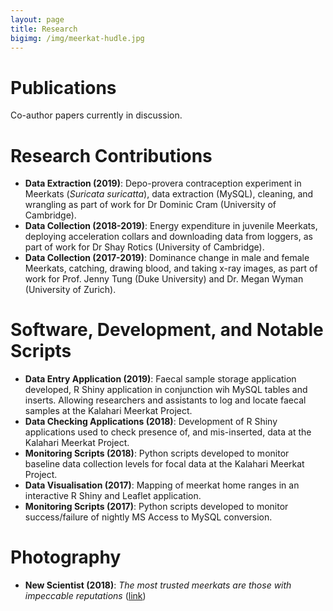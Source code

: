 ```yaml
---
layout: page
title: Research
bigimg: /img/meerkat-hudle.jpg
---
```


# Publications
Co-author papers currently in discussion.

# Research Contributions
* **Data Extraction (2019)**: Depo-provera contraception experiment in Meerkats (*Suricata suricatta*), data extraction (MySQL), cleaning, and wrangling as part of work for Dr Dominic Cram (University of Cambridge).
* **Data Collection (2018-2019)**: Energy expenditure in juvenile Meerkats, deploying acceleration collars and downloading data from loggers, as part of work for Dr Shay Rotics (University of Cambridge).
* **Data Collection (2017-2019)**: Dominance change in male and female Meerkats, catching, drawing blood, and taking x-ray images, as part of work for Prof. Jenny Tung (Duke University) and Dr. Megan Wyman (University of Zurich).


# Software, Development, and Notable Scripts
* **Data Entry Application (2019)**: Faecal sample storage application developed, R Shiny application in conjunction wih MySQL tables and inserts. Allowing researchers and assistants to log and locate faecal samples at the Kalahari Meerkat Project. 
* **Data Checking Applications (2018)**: Development of R Shiny applications used to check presence of, and mis-inserted, data at the Kalahari Meerkat Project.
* **Monitoring Scripts (2018)**: Python scripts developed to monitor baseline data collection levels for focal data at the Kalahari Meerkat Project.
* **Data Visualisation (2017)**: Mapping of meerkat home ranges in an interactive R Shiny and Leaflet application.
* **Monitoring Scripts (2017)**: Python scripts developed to monitor success/failure of nightly MS Access to MySQL conversion.

# Photography
* **New Scientist (2018)**: *The most trusted meerkats are those with impeccable reputations* ([link](https://www.newscientist.com/article/2177816-the-most-trusted-meerkats-are-those-with-impeccable-reputations/))